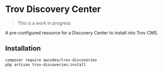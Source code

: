 # Trov Discovery Center

> This is a work in progress

A pre-configured resource for a Discovery Center to install into Trov CMS.

## Installation

```bash
composer require awcodes/trov-discoveries
php artisan trov-discoveries:install
```
